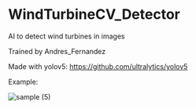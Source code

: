# WindTurbineCV_Detector
AI to detect wind turbines in images

Trained by Andres_Fernandez

Made with yolov5: https://github.com/ultralytics/yolov5

Example:

![sample (5)](https://github.com/Fernandezaginer/WindTurbineCV_Detector/assets/73385513/8cb37d4b-fcbd-4bde-9502-18a0aa693a81)
